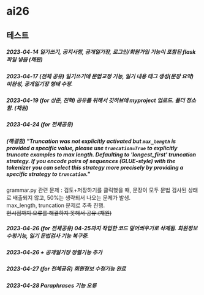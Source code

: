 # ai26

## 테스트

##### 2023-04-14 일기쓰기, 공지사항, 공개일기장, 로그인/회원가입 기능이 포함된 flask 파일 넣음 (채원)
##### 2023-04-17 (전체 공유) 일기쓰기에 문법교정 기능, 일기 내용 태그 생성(문장 요약) 미완성, 공개일기장 형태 수정. 
##### 2023-04-19 (for 상준, 진혁) 공유를 위해서 깃허브에 myproject 업로드. 폴더 청소함. (채원)
##### 2023-04-24 (for 전체공유) 
##### (해결함) "Truncation was not explicitly activated but `max_length` is provided a specific value, please use `truncation=True` to explicitly truncate examples to max length. Defaulting to 'longest_first' truncation strategy. If you encode pairs of sequences (GLUE-style) with the tokenizer you can select this strategy more precisely by providing a specific strategy to `truncation`." <br>
grammar.py 관련 문제 : 검토+저장하기를 클릭했을 때, 문장이 모두 문법 검사된 상태로 배출되지 않고, 50%는 생략되서 나오는 문제가 발생. <br>
max_length, truncation 문제로 추측 진행. <br>
~~현시점까지 오류를 해결하지 못해서 공유.(채원)~~
##### 2023-04-26 (for 전체공유) 04-25까지 작업한 코드 덮어씌우기로 삭제됨. 회원정보 수정기능, 일기 문법검사 기능 복구중.
##### 2023-04-26 + 공개일기장 정렬기능 추가

##### 2023-04-27 (for 전체공유) 회원정보 수정기능 완료
##### 2023-04-28 Paraphrases 기능 오류

